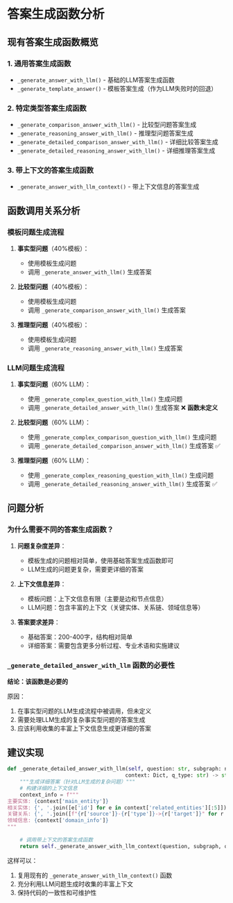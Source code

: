 # 答案生成函数分析

## 现有答案生成函数概览

### 1. 通用答案生成函数
- `_generate_answer_with_llm()` - 基础的LLM答案生成函数
- `_generate_template_answer()` - 模板答案生成（作为LLM失败时的回退）

### 2. 特定类型答案生成函数
- `_generate_comparison_answer_with_llm()` - 比较型问题答案生成
- `_generate_reasoning_answer_with_llm()` - 推理型问题答案生成
- `_generate_detailed_comparison_answer_with_llm()` - 详细比较答案生成
- `_generate_detailed_reasoning_answer_with_llm()` - 详细推理答案生成

### 3. 带上下文的答案生成函数
- `_generate_answer_with_llm_context()` - 带上下文信息的答案生成

## 函数调用关系分析

### 模板问题生成流程
1. **事实型问题**（40%模板）：
   - 使用模板生成问题
   - 调用 `_generate_answer_with_llm()` 生成答案

2. **比较型问题**（40%模板）：
   - 使用模板生成问题
   - 调用 `_generate_comparison_answer_with_llm()` 生成答案

3. **推理型问题**（40%模板）：
   - 使用模板生成问题
   - 调用 `_generate_reasoning_answer_with_llm()` 生成答案

### LLM问题生成流程
1. **事实型问题**（60% LLM）：
   - 使用 `_generate_complex_question_with_llm()` 生成问题
   - 调用 `_generate_detailed_answer_with_llm()` 生成答案 ❌ **函数未定义**

2. **比较型问题**（60% LLM）：
   - 使用 `_generate_complex_comparison_question_with_llm()` 生成问题
   - 调用 `_generate_detailed_comparison_answer_with_llm()` 生成答案 ✅

3. **推理型问题**（60% LLM）：
   - 使用 `_generate_complex_reasoning_question_with_llm()` 生成问题
   - 调用 `_generate_detailed_reasoning_answer_with_llm()` 生成答案 ✅

## 问题分析

### 为什么需要不同的答案生成函数？

1. **问题复杂度差异**：
   - 模板生成的问题相对简单，使用基础答案生成函数即可
   - LLM生成的问题更复杂，需要更详细的答案

2. **上下文信息差异**：
   - 模板问题：上下文信息有限（主要是边和节点信息）
   - LLM问题：包含丰富的上下文（关键实体、关系链、领域信息等）

3. **答案要求差异**：
   - 基础答案：200-400字，结构相对简单
   - 详细答案：需要包含更多分析过程、专业术语和实施建议

### `_generate_detailed_answer_with_llm` 函数的必要性

**结论：该函数是必要的**

原因：
1. 在事实型问题的LLM生成流程中被调用，但未定义
2. 需要处理LLM生成的复杂事实型问题的答案生成
3. 应该利用收集的丰富上下文信息生成更详细的答案

## 建议实现

```python
def _generate_detailed_answer_with_llm(self, question: str, subgraph: nx.DiGraph, 
                                      context: Dict, q_type: str) -> str:
    """生成详细答案（针对LLM生成的复杂问题）"""
    # 构建详细的上下文信息
    context_info = f"""
主要实体: {context['main_entity']}
相关实体: {', '.join([e['id'] for e in context['related_entities'][:5]])}
关键关系: {', '.join([f"{r['source']}-{r['type']}->{r['target']}" for r in context['relations'][:5]])}
领域信息: {context['domain_info']}
"""
    
    # 调用带上下文的答案生成函数
    return self._generate_answer_with_llm_context(question, subgraph, q_type, context_info)
```

这样可以：
1. 复用现有的 `_generate_answer_with_llm_context()` 函数
2. 充分利用LLM问题生成时收集的丰富上下文
3. 保持代码的一致性和可维护性